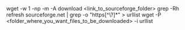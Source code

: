

wget -w 1 -np -m -A download <link_to_sourceforge_folder>
grep -Rh refresh sourceforge.net | grep -o "https[^\\?]*" > urllist
 wget -P <folder_where_you_want_files_to_be_downloaded> -i urllist